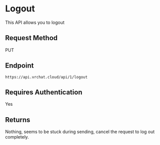 # Logout

This API allows you to logout

## Request Method 
PUT

## Endpoint
    https://api.vrchat.cloud/api/1/logout


## Requires Authentication
Yes

## Returns

  Nothing, seems to be stuck during sending, cancel the request to log out completely.